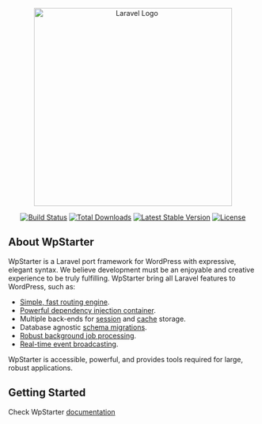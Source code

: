 <p align="center"><a href="https://wpstarter.dev" target="_blank"><img src="https://wpstarter.dev/img/logo.png" width="400" alt="Laravel Logo"></a></p>

<p align="center">
<a href="https://github.com/wpstarter/framework/actions"><img src="https://github.com/wpstarter/framework/workflows/tests/badge.svg" alt="Build Status"></a>
<a href="https://packagist.org/packages/wpstarter/framework"><img src="https://img.shields.io/packagist/dt/wpstarter/framework" alt="Total Downloads"></a>
<a href="https://packagist.org/packages/wpstarter/framework"><img src="https://img.shields.io/packagist/v/wpstarter/framework" alt="Latest Stable Version"></a>
<a href="https://packagist.org/packages/wpstarter/framework"><img src="https://img.shields.io/packagist/l/wpstarter/framework" alt="License"></a>
</p>

## About WpStarter

WpStarter is a Laravel port framework for WordPress with expressive, elegant syntax. We believe development must be an enjoyable and creative experience to be truly fulfilling. WpStarter bring all Laravel features to WordPress, such as:

- [Simple, fast routing engine](https://laravel.com/docs/routing).
- [Powerful dependency injection container](https://laravel.com/docs/container).
- Multiple back-ends for [session](https://laravel.com/docs/session) and [cache](https://laravel.com/docs/cache) storage.
- Database agnostic [schema migrations](https://laravel.com/docs/migrations).
- [Robust background job processing](https://laravel.com/docs/queues).
- [Real-time event broadcasting](https://laravel.com/docs/broadcasting).

WpStarter is accessible, powerful, and provides tools required for large, robust applications.

## Getting Started

Check WpStarter [documentation](https://wpstarter.dev/docs)